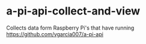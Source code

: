 # a-pi-api-collect-and-view

Collects data form Raspberry Pi's that have running https://github.com/vgarcia007/a-pi-api
